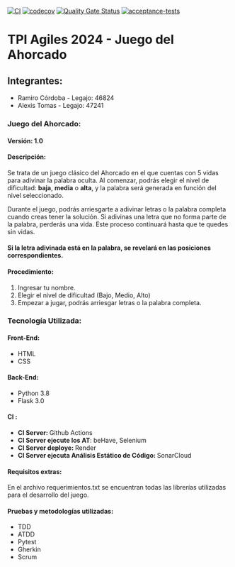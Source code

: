 [![CI](https://github.com/RamiroCordoba/TPI_Agiles_grupo_05/actions/workflows/ci.yml/badge.svg)](https://github.com/RamiroCordoba/TPI_Agiles_grupo_05/actions/workflows/ci.yml)
[![codecov](https://codecov.io/gh/RamiroCordoba/TPI_Agiles_grupo_05/graph/badge.svg?token=ODZ4D9W8J3)](https://codecov.io/gh/RamiroCordoba/TPI_Agiles_grupo_05)
[![Quality Gate Status](https://sonarcloud.io/api/project_badges/measure?project=RamiroCordoba_TPI_Agiles_grupo_05&metric=alert_status)](https://sonarcloud.io/summary/new_code?id=RamiroCordoba_TPI_Agiles_grupo_05)
[![acceptance-tests](https://github.com/RamiroCordoba/TPI_Agiles_grupo_05/actions/workflows/aceptance-test.yml/badge.svg)](https://github.com/RamiroCordoba/TPI_Agiles_grupo_05/actions/workflows/aceptance-test.yml)
<p></p>
<h1><strong>TPI Agiles 2024 - Juego del Ahorcado</strong></h1>
<h2><strong>Integrantes:</strong></h2>
<ul>
<li>Ramiro C&oacute;rdoba - Legajo: 46824</li>
<li>Alexis Tomas - Legajo: 47241</li>
</ul>
<h3><strong>Juego del Ahorcado:</strong></h3>
<h4><strong>Versi&oacute;n:</strong> 1.0</h4>
<h4><strong>Descripci&oacute;n:</strong></h4>
<p>Se trata de un juego cl&aacute;sico del Ahorcado en el que cuentas con 5 vidas para adivinar la palabra oculta. Al comenzar, podr&aacute;s elegir el nivel de dificultad: <strong>baja</strong>, <strong>media</strong> o <strong>alta</strong>, y la palabra ser&aacute; generada en funci&oacute;n del nivel seleccionado.</p>
<p>Durante el juego, podr&aacute;s arriesgarte a adivinar letras o la palabra completa cuando creas tener la soluci&oacute;n. Si adivinas una letra que no forma parte de la palabra, perder&aacute;s una vida. Este proceso continuar&aacute; hasta que te quedes sin vidas.</p>
<h4>Si la letra adivinada est&aacute; en la palabra, se revelar&aacute; en las posiciones correspondientes.</h4>
<h4><strong>Procedimiento:</strong></h4>
<ol>
<li>Ingresar tu nombre.</li>
<li>Elegir el nivel de dificultad (Bajo, Medio, Alto)</li>
<li>Empezar a jugar, podr&aacute;s arriesgar letras o la palabra completa.</li>
</ol>
<h3 class="heading-element" dir="auto" tabindex="-1"><strong>Tecnolog&iacute;a Utilizada:</strong></h3>
<h4 class="heading-element" dir="auto" tabindex="-1">Front-End:</h4>
<ul>
<li>HTML</li>
<li>CSS</li>
</ul>
<h4 class="heading-element" dir="auto" tabindex="-1">Back-End:</h4>
<ul>
<li>Python 3.8</li>
<li>Flask 3.0</li>
</ul>
<h4 class="heading-element" dir="auto" tabindex="-1">CI :</h4>
<ul>
<li><strong>CI Server: </strong>Github Actions</li>
<li><span style="font-weight: 400;"><strong>CI Server ejecute los AT</strong>: beHave, Selenium&nbsp;</span></li>
<li><strong>CI Server deploye: </strong>Render</li>
<li><strong>CI Server ejecuta An&aacute;lisis Est&aacute;tico de C&oacute;digo: </strong>SonarCloud</li>
</ul>
<h4 class="heading-element" dir="auto" tabindex="-1">Requisitos extras:</h4>
<p>En el archivo requerimientos.txt se encuentran todas las librer&iacute;as utilizadas para el desarrollo del juego.</p>
<h4 class="heading-element" dir="auto" tabindex="-1">Pruebas y metodolog&iacute;as utilizadas:</h4>
<ul>
<li>TDD</li>
<li>ATDD</li>
<li>Pytest</li>
<li>Gherkin</li>
<li>Scrum</li>
</ul>
<p></p>
<p></p>
<p></p>
<p></p>
